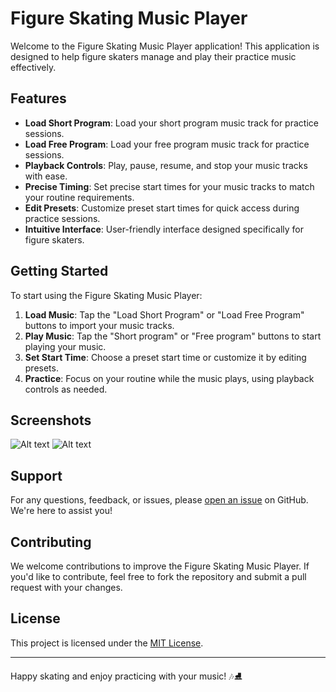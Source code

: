 # Figure Skating Music Player

Welcome to the Figure Skating Music Player application! This application is designed to help figure skaters manage and play their practice music effectively.

## Features

- **Load Short Program**: Load your short program music track for practice sessions.
- **Load Free Program**: Load your free program music track for practice sessions.
- **Playback Controls**: Play, pause, resume, and stop your music tracks with ease.
- **Precise Timing**: Set precise start times for your music tracks to match your routine requirements.
- **Edit Presets**: Customize preset start times for quick access during practice sessions.
- **Intuitive Interface**: User-friendly interface designed specifically for figure skaters.

## Getting Started

To start using the Figure Skating Music Player:

1. **Load Music**: Tap the "Load Short Program" or "Load Free Program" buttons to import your music tracks.
2. **Play Music**: Tap the "Short program" or "Free program" buttons to start playing your music.
3. **Set Start Time**: Choose a preset start time or customize it by editing presets.
4. **Practice**: Focus on your routine while the music plays, using playback controls as needed.

## Screenshots
![Alt text](https://imgur.com/a/COpKAyq "Main menu")
![Alt text](https://imgur.com/a/vd8jNM8 "Start menu")

## Support

For any questions, feedback, or issues, please [open an issue](https://github.com/joevento/figure-skating-music-player/issues) on GitHub. We're here to assist you!

## Contributing

We welcome contributions to improve the Figure Skating Music Player. If you'd like to contribute, feel free to fork the repository and submit a pull request with your changes.

## License

This project is licensed under the [MIT License](LICENSE).

---

Happy skating and enjoy practicing with your music! 🎶⛸️
